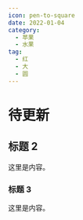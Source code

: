 ```yaml
---
icon: pen-to-square
date: 2022-01-04
category:
  - 苹果
  - 水果
tag:
  - 红
  - 大
  - 圆
---
```


# 待更新

## 标题 2

这里是内容。

### 标题 3

这里是内容。
